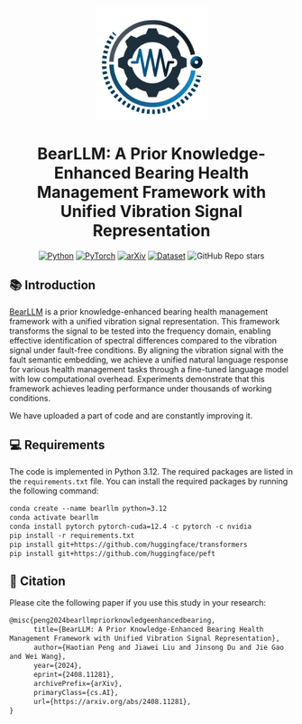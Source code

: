 <div align="center">
<a href="https://www.python.org/">
<img src="../docs/images/logo.svg" width="200" alt="logo"/>
</a>
<h1>BearLLM: A Prior Knowledge-Enhanced Bearing Health Management Framework with Unified Vibration Signal Representation</h1>

<a href="https://www.python.org/"><img alt="Python" src="https://img.shields.io/badge/Python-3.12-blue"></a>
<a href="https://pytorch.org/"><img alt="PyTorch" src="https://img.shields.io/badge/Pytorch-latest-orange"></a>
<a href="https://arxiv.org/abs/2408.11281"><img alt="arXiv" src="https://img.shields.io/badge/Paper-arXiv-B31B1B"></a>
<a href="https://huggingface.co/datasets/RotCHM/MRCHM"><img alt="Dataset" src="https://img.shields.io/badge/Dataset-🤗-FFFDF5"></a>
![GitHub Repo stars](https://img.shields.io/github/stars/RotCHM/RotCHM)
</div>

## 📚 Introduction
[BearLLM](https://github.com/RotCHM/RotCHM/tree/main/BearLLM) is a prior knowledge-enhanced bearing health management framework with a unified vibration signal representation. This framework transforms the signal to be tested into the frequency domain, enabling effective identification of spectral differences compared to the vibration signal under fault-free conditions. By aligning the vibration signal with the fault semantic embedding, we achieve a unified natural language response for various health management tasks through a fine-tuned language model with low computational overhead. Experiments demonstrate that this framework achieves leading performance under thousands of working conditions.

We have uploaded a part of code and are constantly improving it.

## 💻 Requirements

The code is implemented in Python 3.12. The required packages are listed in the `requirements.txt` file. You can install the required packages by running the following command:

```
conda create --name bearllm python=3.12
conda activate bearllm
conda install pytorch pytorch-cuda=12.4 -c pytorch -c nvidia
pip install -r requirements.txt
pip install git+https://github.com/huggingface/transformers
pip install git+https://github.com/huggingface/peft
```

## 📖 Citation
Please cite the following paper if you use this study in your research:

```
@misc{peng2024bearllmpriorknowledgeenhancedbearing,
      title={BearLLM: A Prior Knowledge-Enhanced Bearing Health Management Framework with Unified Vibration Signal Representation}, 
      author={Haotian Peng and Jiawei Liu and Jinsong Du and Jie Gao and Wei Wang},
      year={2024},
      eprint={2408.11281},
      archivePrefix={arXiv},
      primaryClass={cs.AI},
      url={https://arxiv.org/abs/2408.11281}, 
}
```
